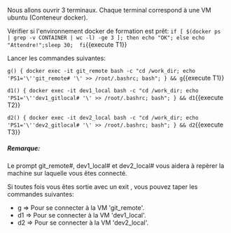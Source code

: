 
Nous allons ouvrir 3 terminaux. Chaque terminal correspond à une VM ubuntu (Conteneur docker).

Vérifier si l'environnement docker de formation est prêt:
 `if [ $(docker ps  | grep -v CONTAINER | wc -l) -ge 3 ]; then echo "OK"; else echo "Attendre!";sleep 30;  fi`{{execute T1}}

Lancer les commandes suivantes:

`g() { docker exec -it git_remote bash -c "cd /work_dir; echo 'PS1='\''git_remote# '\' >> /root/.bashrc; bash"; } && g`{{execute T1}}

`d1() { docker exec -it dev1_local bash -c "cd /work_dir; echo 'PS1='\''dev1_gitlocal# '\' >> /root/.bashrc; bash"; } && d1`{{execute T2}}

`d2() { docker exec -it dev2_local bash -c "cd /work_dir; echo 'PS1='\''dev2_gitlocal# '\' >> /root/.bashrc; bash"; } && d2`{{execute T3}}

##### _Remarque_:
Le prompt git_remote#, dev1_local# et dev2_local# vous aidera à repèrer la machine sur laquelle vous êtes connecté.

Si toutes fois vous êtes sortie avec un exit , vous pouvez taper les commandes suivantes:

- g  => Pour se connecter à la VM 'git_remote'.
- d1 => Pour se connecter à la VM 'dev1_local'.
- d2 => Pour se connecter à la VM 'dev2_local'.
